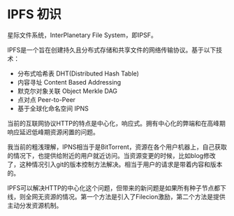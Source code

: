 # IPFS 初识

星际文件系统，InterPlanetary File System，即IPSF。

IPFS是一个旨在创建持久且分布式存储和共享文件的网络传输协议。基于以下技术：

* 分布式哈希表 DHT(Distributed Hash Table)
* 内容寻址 Content Based Addressing
* 默克尔对象关联 Object Merkle DAG
* 点对点 Peer-to-Peer
* 基于全球化命名空间 IPNS

当前的互联网协议HTTP的特点是中心化，响应式。拥有中心化的弊端和在高峰期响应延迟低峰期资源闲置的问题。

我当前的粗浅理解，IPNS相当于是BitTorrent，资源在各个用户机器上，自己获取的情况下，也提供给附近的用户就近访问。当资源变更的时候，比如blog修改了，这种情况引入git的版本控制方法解决。相当于用户的请求是带着内容和版本的。

IPFS可以解决HTTP的中心化这个问题，但带来的新问题是如果所有种子节点都下线，则全网无资源的情况。第一个方法是引入了Filecion激励，第二个方法是提供主动分发资源机制。


